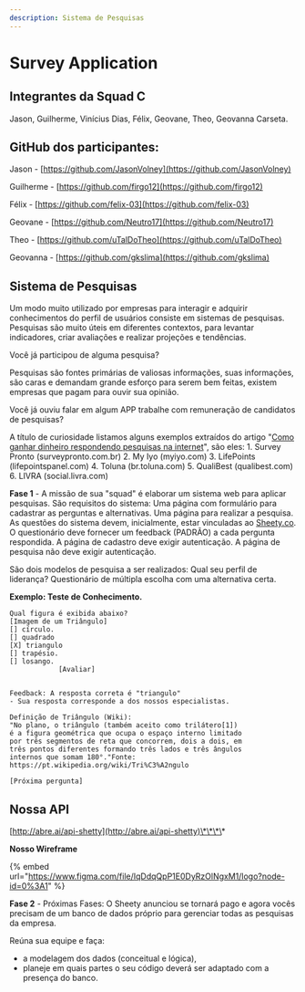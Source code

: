 ```yaml
---
description: Sistema de Pesquisas
---
```


# Survey Application

## Integrantes da Squad C

Jason, Guilherme, Vinícius Dias, Félix, Geovane, Theo, Geovanna Carseta.

## GitHub dos participantes:

Jason - [https://github.com/JasonVolney](https://github.com/JasonVolney) 

Guilherme - [https://github.com/firgo12](https://github.com/firgo12) 

Félix - [https://github.com/felix-03](https://github.com/felix-03)

Geovane - [https://github.com/Neutro17](https://github.com/Neutro17)

Theo - [https://github.com/uTalDoTheo](https://github.com/uTalDoTheo) 

Geovanna - [https://github.com/gkslima](https://github.com/gkslima)

## Sistema de Pesquisas

Um modo muito utilizado por empresas para interagir e adquirir conhecimentos do perfil de usuários consiste em sistemas de pesquisas. Pesquisas são muito úteis em diferentes contextos, para levantar indicadores, criar avaliações e realizar projeções e tendências.

Você já participou de alguma pesquisa?

Pesquisas são fontes primárias de valiosas informações, suas informações, são caras e demandam grande esforço para serem bem feitas, existem empresas que pagam para ouvir sua opinião.

Você já ouviu falar em algum APP trabalhe com remuneração de candidatos de pesquisas? 

A título de curiosidade listamos alguns exemplos extraídos do artigo "[Como ganhar dinheiro respondendo pesquisas na internet](https://www.techtudo.com.br/listas/2019/11/como-ganhar-dinheiro-respondendo-pesquisas-na-internet-veja-seis-sites.ghtml)", são eles: 1. Survey Pronto \(surveypronto.com.br\) 2. My Iyo \(myiyo.com\) 3. LifePoints \(lifepointspanel.com\) 4. Toluna \(br.toluna.com\) 5. QualiBest \(qualibest.com\) 6. LIVRA \(social.livra.com\)

**Fase 1** - A missão de sua "squad" é elaborar um sistema web para aplicar pesquisas. São requisitos do sistema: Uma página com formulário para cadastrar as perguntas e alternativas. Uma página para realizar a pesquisa. As questões do sistema devem, inicialmente, estar vinculadas ao [Sheety.co](https://sheety.co/). O questionário deve fornecer um feedback \(PADRÃO\) a cada pergunta respondida. A página de cadastro deve exigir autenticação. A página de pesquisa não deve exigir autenticação.

São dois modelos de pesquisa a ser realizados: Qual seu perfil de liderança? Questionário de múltipla escolha com uma alternativa certa.

**Exemplo: Teste de Conhecimento.**

```text
Qual figura é exibida abaixo?
[Imagem de um Triângulo]
[] círculo.
[] quadrado
[X] triangulo
[] trapésio.
[] losango.
            [Avaliar]


Feedback: A resposta correta é "triangulo"
- Sua resposta corresponde a dos nossos especialistas.

Definição de Triângulo (Wiki):
"No plano, o triângulo (também aceito como trilátero[1])
é a figura geométrica que ocupa o espaço interno limitado
por três segmentos de reta que concorrem, dois a dois, em
três pontos diferentes formando três lados e três ângulos
internos que somam 180°."Fonte: https://pt.wikipedia.org/wiki/Tri%C3%A2ngulo

[Próxima pergunta]
```

## **Nossa API**

[http://abre.ai/api-shetty](http://abre.ai/api-shetty)\*\*\*\*

**Nosso Wireframe**

{% embed url="https://www.figma.com/file/IqDdqQpP1E0DyRzOlNgxM1/logo?node-id=0%3A1" %}

**Fase 2** - Próximas Fases: O Sheety anunciou se tornará pago e agora vocês precisam de um banco de dados próprio para gerenciar todas as pesquisas da empresa. 

Reúna sua equipe e faça:

* a modelagem dos dados \(conceitual e lógica\),
* planeje em quais partes o seu código deverá ser adaptado com a presença do banco.






